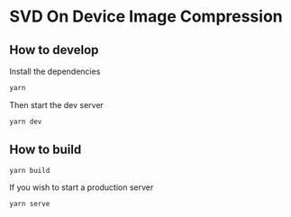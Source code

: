 # SVD On Device Image Compression

## How to develop

Install the dependencies

```bash
yarn
```

Then start the dev server

```bash
yarn dev
```

## How to build

```bash
yarn build
```

If you wish to start a production server

```bash
yarn serve
```

